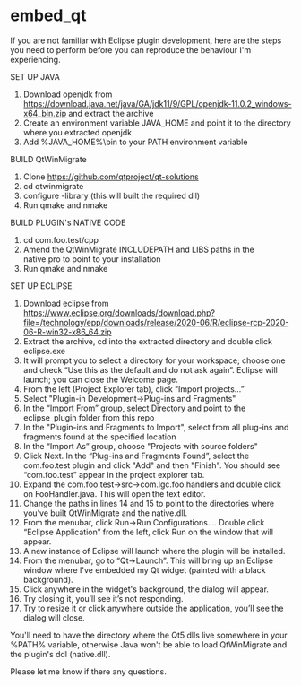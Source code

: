 # embed_qt

If you are not familiar with Eclipse plugin development, here are the steps you need to perform before you can reproduce the behaviour I'm experiencing.

SET UP JAVA
1. Download openjdk from
https://download.java.net/java/GA/jdk11/9/GPL/openjdk-11.0.2_windows-x64_bin.zip and extract the archive
2. Create an environment variable JAVA_HOME and point it to the directory
where you extracted openjdk
3. Add %JAVA_HOME%\bin to your PATH environment variable

BUILD QtWinMigrate
1. Clone https://github.com/qtproject/qt-solutions
2. cd qtwinmigrate
3. configure -library (this will built the required dll)
4. Run qmake and nmake

BUILD PLUGIN's NATIVE CODE
1. cd com.foo.test/cpp
2. Amend the QtWinMigrate INCLUDEPATH and LIBS paths in the native.pro to point to your installation
3. Run qmake and nmake

SET UP ECLIPSE
1. Download eclipse from https://www.eclipse.org/downloads/download.php?file=/technology/epp/downloads/release/2020-06/R/eclipse-rcp-2020-06-R-win32-x86_64.zip
2. Extract the archive, cd into the extracted directory and double click eclipse.exe
3. It will prompt you to select a directory for your workspace; choose one and check “Use this as the default and do not ask again”. Eclipse will launch; you can close the Welcome page.
4. From the left (Project Explorer tab), click “Import projects…”
5. Select "Plugin-in Development->Plug-ins and Fragments"
6. In the “Import From” group, select Directory and point to the eclipse_plugin folder from this repo
7. In the "Plugin-ins and Fragments to Import", select from all plug-ins and fragments found at the specified location
8. In the “Import As” group, choose "Projects with source folders"
9. Click Next. In the “Plug-ins and Fragments Found”, select the com.foo.test plugin and click "Add" and then "Finish". You should see “com.foo.test” appear in the project explorer tab.
10. Expand the com.foo.test->src->com.lgc.foo.handlers and double click
on FooHandler.java. This will open the text editor.
11. Change the paths in lines 14 and 15 to point to the directories where you’ve built QtWinMigrate and the native.dll.
12. From the menubar, click Run->Run Configurations…. Double click “Eclipse Application” from the left, click Run on the window that will appear.
13. A new instance of Eclipse will launch where the plugin will be installed.
14. From the menubar, go to “Qt->Launch”. This will bring
up an Eclipse window where I've embedded my Qt widget (painted with a black
background).
15. Click anywhere in the widget's background, the dialog will appear.
16. Try closing it, you’ll see it’s not responding.
17. Try to resize it or click anywhere outside the application, you’ll see the
dialog will close.

You'll need to have the directory where the Qt5 dlls live somewhere in your
%PATH% variable, otherwise Java won't be able to load QtWinMigrate and the
plugin's ddl (native.dll).

Please let me know if there any questions.
